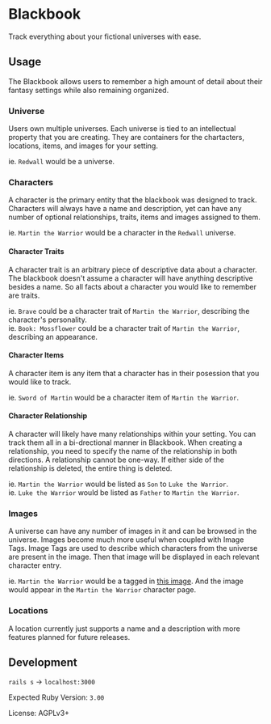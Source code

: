 # Blackbook

Track everything about your fictional universes with ease.  

## Usage
The Blackbook allows users to remember a high amount of detail about their fantasy settings while also remaining organized.  

### Universe
Users own multiple universes. Each universe is tied to an intellectual property that you are creating. They are containers for the chartacters, locations, items, and images for your setting.  

ie. `Redwall` would be a universe.  

### Characters
A character is the primary entity that the blackbook was designed to track. Characters will always have a name and description, yet can have any number of optional relationships, traits, items and images assigned to them.  

ie. `Martin the Warrior` would be a character in the `Redwall` universe.  

#### Character Traits
A character trait is an arbitrary piece of descriptive data about a character. The blackbook doesn't assume a character will have anything descriptive besides a name. So all facts about a character you would like to remember are traits.  

ie. `Brave` could be a character trait of `Martin the Warrior`, describing the character's personality.  
ie. `Book: Mossflower` could be a character trait of `Martin the Warrior`, describing an appearance.  

#### Character Items
A character item is any item that a character has in their posession that you would like to track.  

ie. `Sword of Martin` would be a character item of `Martin the Warrior`.  

#### Character Relationship
A character will likely have many relationships within your setting. You can track them all in a bi-drectional manner in Blackbook. When creating a relationship, you need to specify the name of the relationship in both directions. A relationship cannot be one-way. If either side of the relationship is deleted, the entire thing is deleted.  

ie. `Martin the Warrior` would be listed as `Son` to `Luke the Warrior`.  
ie. `Luke the Warrior` would be listed as `Father` to `Martin the Warrior`.   

### Images
A universe can have any number of images in it and can be browsed in the universe. Images become much more useful when coupled with Image Tags. Image Tags are used to describe which characters from the universe are present in the image. Then that image will be displayed in each relevant character entry.  

ie. `Martin the Warrior` would be a tagged in [this image](https://upload.wikimedia.org/wikipedia/en/thumb/c/c7/MartinTheWarriorUK.jpg/220px-MartinTheWarriorUK.jpg). And the image would appear in the `Martin the Warrior` character page.  

### Locations
A location currently just supports a name and a description with more features planned for future releases.  

## Development
`rails s` -> `localhost:3000`  

Expected Ruby Version: `3.00`  

License: AGPLv3+  

